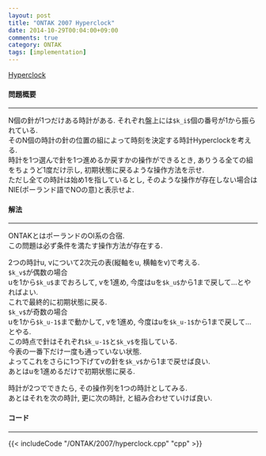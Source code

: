 ```yaml
---
layout: post
title: "ONTAK 2007 Hyperclock"
date: 2014-10-29T00:04:00+09:00
comments: true
category: ONTAK
tags: [implementation]
---
```


[Hyperclock](http://main.edu.pl/en/archive/ontak/2007/hip)

#### 問題概要

****

N個の針が1つだけある時計がある. それぞれ盤上には`$k_i$`個の番号が1から振られている.  
そのN個の時計の針の位置の組によって時刻を決定する時計Hyperclockを考える.  
時計を1つ選んで針を1つ進めるか戻すかの操作ができるとき, ありうる全ての組をちょうど1度だけ示し, 初期状態に戻るような操作方法を示せ.  
ただし全ての時計は始め1を指しているとし, そのような操作が存在しない場合はNIE(ポーランド語でNOの意)と表示せよ.

#### 解法

****

ONTAKとはポーランドのOI系の合宿.  
この問題は必ず条件を満たす操作方法が存在する.  
  
2つの時計u, vについて2次元の表(縦軸をu, 横軸をv)で考える.  
`$k_v$`が偶数の場合  
uを1から`$k_u$`までおろして, vを1進め, 今度はuを`$k_u$`から1まで戻して...とやればよい.  
これで最終的に初期状態に戻る.  
`$k_v$`が奇数の場合  
uを1から`$k_u-1$`まで動かして, vを1進め, 今度はuを`$k_u-1$`から1まで戻して...とやる.  
この時点で針はそれぞれ`$k_u-1$`と`$k_v$`を指している.  
今表の一番下だけ一度も通っていない状態.  
よってこれをさらに1つ下げてvの針を`$k_v$`から1まで戻せば良い.  
あとはuを1進めるだけで初期状態に戻る.  
  
時計が2つでできたら, その操作列を1つの時計としてみる.  
あとはそれを次の時計, 更に次の時計, と組み合わせていけば良い.  

#### コード

****

{{< includeCode "/ONTAK/2007/hyperclock.cpp" "cpp" >}}
